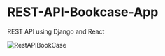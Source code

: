 # REST-API-Bookcase-App
REST API using Django and React

![RestAPIBookCase](https://github.com/user-attachments/assets/924e32d7-7597-4cbf-b091-927e48705f70)

